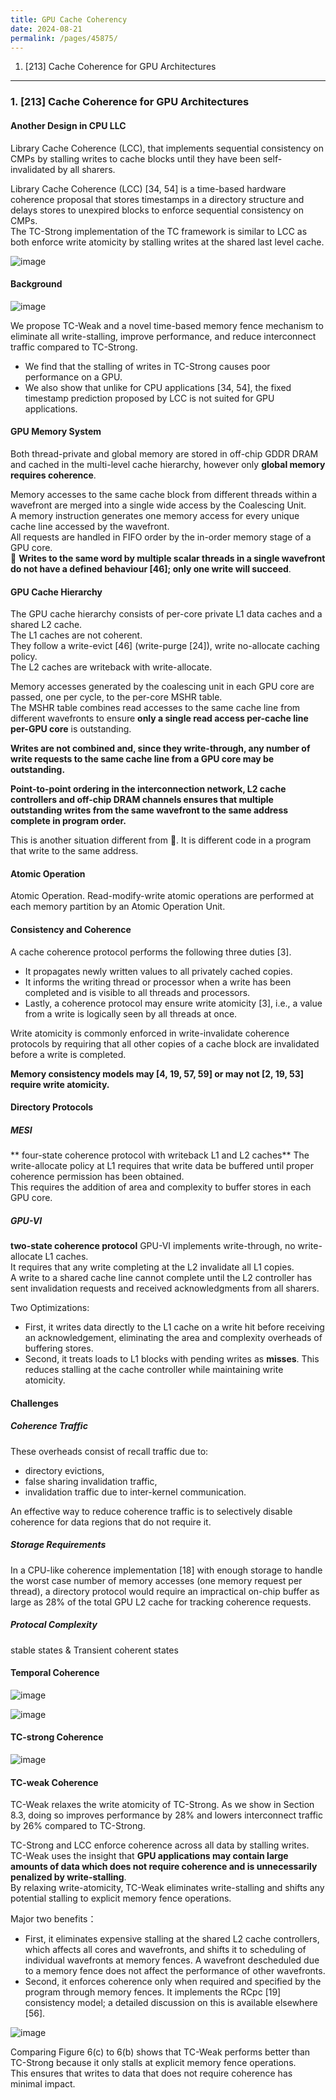 ```yaml
---
title: GPU Cache Coherency
date: 2024-08-21
permalink: /pages/45875/
---
```


1. [213] Cache Coherence for GPU Architectures

---

### 1. [213] Cache Coherence for GPU Architectures

#### Another Design in CPU LLC
Library Cache Coherence (LCC), that implements sequential consistency on CMPs by stalling writes to cache blocks until they have been self-invalidated by all sharers.

Library Cache Coherence (LCC) [34, 54] is a time-based hardware coherence proposal that stores timestamps in a directory structure and delays stores to unexpired blocks to enforce sequential consistency on CMPs.\
The TC-Strong implementation of the TC framework is similar to LCC as both enforce write atomicity by stalling writes at the shared last level cache.

![image](https://github.com/user-attachments/assets/3e7e13cc-7d64-4234-897b-03754489dd1f)

#### Background
![image](https://github.com/user-attachments/assets/2e62c5ed-574b-4cc2-9f85-8b269dc80358)

We propose TC-Weak and a novel time-based memory fence mechanism to eliminate all write-stalling, improve performance, and reduce interconnect traffic compared to TC-Strong.
-  We find that the stalling of writes in TC-Strong causes poor performance on a GPU.
-  We also show that unlike for CPU applications [34, 54], the fixed timestamp prediction proposed by LCC is not suited for GPU applications.

#### GPU Memory System
Both thread-private and global memory are stored in off-chip GDDR DRAM and cached in the multi-level cache hierarchy, however only **global memory requires coherence**.

Memory accesses to the same cache block from different threads within a wavefront are merged into a single wide access by the Coalescing Unit.\
A memory instruction generates one memory access for every unique cache line accessed by the wavefront.\
All requests are handled in FIFO order by the in-order memory stage of a GPU core.\
:bow: **Writes to the same word by multiple scalar threads in a single wavefront do not have a defined behaviour [46]; only one write will succeed**.

#### GPU Cache Hierarchy
The GPU cache hierarchy consists of per-core private L1 data caches and a shared L2 cache.\
The L1 caches are not coherent.\
They follow a write-evict [46] (write-purge [24]), write no-allocate caching policy. \
The L2 caches are writeback with write-allocate.

Memory accesses generated by the coalescing unit in each GPU core are passed, one per cycle, to the per-core MSHR table. \
The MSHR table combines read accesses to the same cache line from different wavefronts to ensure **only a single read access per-cache line per-GPU core** is outstanding.

**Writes are not combined and, since they write-through, any number of write requests to the same cache line from a GPU core may be outstanding.**

**Point-to-point ordering in the interconnection network, L2 cache controllers and off-chip DRAM channels ensures that multiple outstanding writes from the same wavefront to the same
address complete in program order.**

This is another situation different from :bow:. It is different code in a program that write to the same address.

#### Atomic Operation
Atomic Operation. Read-modify-write atomic operations are performed at each memory partition by an Atomic Operation Unit.

#### Consistency and Coherence

A cache coherence protocol performs the following three duties [3].
-  It propagates newly written values to all privately cached copies.
-  It informs the writing thread or processor when a write has been completed and is visible to all threads and processors.
-  Lastly, a coherence protocol may ensure write atomicity [3], i.e., a value from a write is logically seen by all threads at once.

Write atomicity is commonly enforced in write-invalidate coherence protocols by requiring that all other copies of a cache block are invalidated before a write is completed.

**Memory consistency models may [4, 19, 57, 59] or may not [2, 19, 53] require write atomicity.**

#### Directory Protocols

##### MESI
** four-state coherence protocol with writeback L1 and L2 caches**
The write-allocate policy at L1 requires that write data be buffered until proper coherence permission has been obtained.\
This requires the addition of area and complexity to buffer stores in each GPU core.

##### GPU-VI
**two-state coherence protocol**
GPU-VI implements write-through, no write-allocate L1 caches.\
It requires that any write completing at the L2 invalidate all L1 copies.\
A write to a shared cache line cannot complete until the L2 controller has sent invalidation requests and received acknowledgments from all sharers.

Two Optimizations:
- First, it writes data directly to the L1 cache on a write hit before receiving an acknowledgement, eliminating the area and complexity overheads of buffering stores.
- Second, it treats loads to L1 blocks with pending writes as **misses**. This reduces stalling at the cache controller while maintaining write atomicity.

#### Challenges

##### Coherence Traffic

These overheads consist of recall traffic due to:
- directory evictions,
- false sharing invalidation traffic,
- invalidation traffic due to inter-kernel communication.

An effective way to reduce coherence traffic is to selectively disable coherence for data regions that do not require it.

##### Storage Requirements

In a CPU-like coherence implementation [18] with enough storage to handle the worst  case number of memory accesses (one memory request per thread), a directory protocol would require an impractical on-chip buffer as large as 28% of the total GPU L2 cache for tracking coherence requests.

##### Protocal Complexity

stable states & Transient coherent states

#### Temporal Coherence

![image](https://github.com/user-attachments/assets/28162506-3247-4bcd-85ab-2519a647d507)

![image](https://github.com/user-attachments/assets/246495be-7699-4612-936f-cc099582ef21)

#### TC-strong Coherence

![image](https://github.com/user-attachments/assets/16938b69-2d03-4867-b8c2-1e6ba8e3a4e7)

#### TC-weak Coherence

TC-Weak relaxes the write atomicity of TC-Strong. As we show in Section 8.3, doing so improves performance by 28% and lowers interconnect traffic by 26% compared to TC-Strong.

TC-Strong and LCC enforce coherence across all data by stalling writes.\
TC-Weak uses the insight that **GPU applications may contain large amounts of data which does not require coherence and is unnecessarily penalized by write-stalling**.\
By relaxing write-atomicity, TC-Weak eliminates write-stalling and shifts any potential stalling to explicit memory fence operations.

Major two benefits：

- First, it eliminates expensive stalling at the shared L2 cache controllers, which affects all cores and wavefronts, and shifts it to scheduling of individual wavefronts at memory fences.
  A wavefront descheduled due to a memory fence does not affect the performance of other wavefronts.
- Second, it enforces coherence only when required and specified by the program through memory fences. It implements the RCpc [19] consistency model; a detailed discussion on
this is available elsewhere [56].

![image](https://github.com/user-attachments/assets/9c775df1-72e3-40bd-a476-4f2e8670fcc1)

Comparing Figure 6(c) to 6(b) shows that TC-Weak performs better than TC-Strong because it only stalls at explicit memory fence operations.\
This ensures that writes to data that does not require coherence has minimal impact.








































